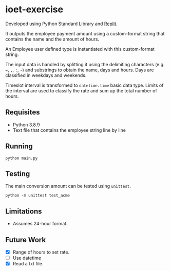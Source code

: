 # ioet-exercise

Developed using Python Standard Library and [Replit](https://replit.com).

It outputs the employee payment amount using a custom-format string that contains the name and the amount of hours.

An Employee user defined type is instantiated with this custom-format string.

The input data is handled by splitting it using the delimiting characters (e.g. `=`, `,`, `:`, `-`) and substrings to obtain the name, days and hours. Days are classified in weekdays and weekends.

Timeslot interval is transformed to `datetime.time` basic data type. Limits of the interval are used to classify the rate and sum up the total number of hours.

## Requisites
- Python 3.8.9
- Text file that contains the employee string line by line

## Running
```
python main.py
```

## Testing
The main conversion amount can be tested using `unittest`.
```
python -m unittest test_acme
```

## Limitations
- Assumes 24-hour format.

## Future Work
- [x] Range of hours to set rate.
- [ ] Use datetime
- [x] Read a txt file.